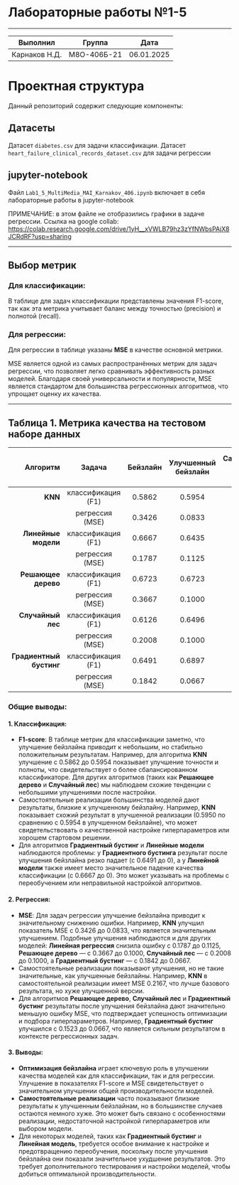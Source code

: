 # Лабораторные работы №1-5

------------------------------------------------
|  Выполнил    |    Группа       | Дата        |
|--------------|-----------------|-------------|
| Карнаков Н.Д.|    М8О-406Б-21  |   06.01.2025|

# Проектная структура

Данный репозиторий содержит следующие компоненты:

## Датасеты
Датасет `diabetes.csv` для задачи классификации.
Датасет `heart_failure_clinical_records_dataset.csv` для задачи регрессии

## jupyter-notebook
Файл `Lab1_5_MultiMedia_MAI_Karnakov_406.ipynb` включает в себя лабораторные работы в jupyter-notebook

ПРИМЕЧАНИЕ: в этом файле не отобразились графики в задаче регрессии. Ссылка на google collab: https://colab.research.google.com/drive/1yH__xVWLB79hz3zYfNWbsPAjX8JCRdRF?usp=sharing

---

## Выбор метрик

### Для классификации:
В таблице для задач классификации представлены значения F1-score, так как эта метрика учитывает баланс между точностью (precision) и полнотой (recall).

### Для регрессии:
Для регрессии в таблице указаны **MSE** в качестве основной метрики.

MSE является одной из самых распространённых метрик для задач регрессии, что позволяет легко сравнивать эффективность разных моделей. Благодаря своей универсальности и популярности, MSE является стандартом для большинства регрессионных алгоритмов, что упрощает оценку их качества.

---

## Таблица 1. Метрика качества на тестовом наборе данных

| Алгоритм           | Задача           | Бейзлайн     | Улучшенный бейзлайн | Самостоятельная реализация алгоритма | Улучшенная Самостоятельная реализация алгоритма |
|---------------------:|:------------------:|:----------------:|:---------------------:|:---------------------------------------:|:---------------|
| **KNN**            | классификация (F1)   |      0.5862          |   0.5954                 |        0.5645               |     0.5950     |
|                     | регрессия     (MSE)   |          0.3426       |       0.0833              |           0.2167                            |      0.0833          |
| **Линейные модели** | классификация  (F1)   |        0.6667        |     0.6435               |          0.000                             |    0.6610      |
|                     | регрессия     (MSE)    |      0.1787          |         0.1125            |           0.1794                            |    0.1125    |
| **Решающее дерево** | классификация  (F1)   |         0.6723       |       0.6723             |         0.4601                              |   0.6500    |
|                     | регрессия    (MSE)     |       0.3667         |       0.1000              |           0.2379                            |     0.1689   |
| **Случайный лес**   | классификация   (F1)  |         0.6126        |        0.6496             |               0.6666                        |   0.6434     |
|                     | регрессия   (MSE)      |        0.2008        |         0.1000            |             0.1694                          |    0.1005       |
| **Градиентный бустинг** | классификация (F1) |     0.6491           |          0.6897            |           0.000                            |      0.000  |
|                     | регрессия   (MSE)      |        0.1842        |       0.0667              |           0.1523                            |      0.1043       |
### Общие выводы:

#### 1. Классификация:
- **F1-score**: В таблице метрик для классификации заметно, что улучшение бейзлайна приводит к небольшим, но стабильно положительным результатам. Например, для алгоритма **KNN** улучшение с 0.5862 до 0.5954 показывает улучшение точности и полноты, что свидетельствует о более сбалансированном классификаторе. Для других алгоритмов (таких как **Решающее дерево** и **Случайный лес**) мы наблюдаем схожие тенденции с небольшими улучшениями после настройки.
- Самостоятельные реализации большинства моделей дают результаты, близкие к улучшенному бейзлайну. Например, **KNN** показывает схожий результат в улучшенной реализации (0.5950 по сравнению с 0.5954 в улучшенном бейзлайне), что может свидетельствовать о качественной настройке гиперпараметров или хорошем стартовом решении.
- Для алгоритмов **Градиентный бустинг** и **Линейные модели** наблюдаются проблемы: у **Градиентного бустинга** результат после улучшения бейзлайна резко падает (с 0.6491 до 0), а у **Линейной модели** также имеет место значительное падение качества классификации (с 0.6667 до 0). Это может указывать на проблемы с переобучением или неправильной настройкой алгоритмов.

#### 2. Регрессия:
- **MSE**: Для задач регрессии улучшение бейзлайна приводит к значительному снижению ошибки. Например, **KNN** улучшил показатель MSE с 0.3426 до 0.0833, что является значительным улучшением. Подобные улучшения наблюдаются и для других моделей: **Линейная регрессия** снизила ошибку с 0.1787 до 0.1125, **Решающее дерево** — с 0.3667 до 0.1000, **Случайный лес** — с 0.2008 до 0.1000, а **Градиентный бустинг** — с 0.1842 до 0.0667.
- Самостоятельные реализации показывают улучшения, но не такие значительные, как улучшенные бейзлайны. Например, **KNN** в самостоятельной реализации имеет MSE 0.2167, что лучше базового результата, но хуже улучшенной версии.
- Для алгоритмов **Решающее дерево**, **Случайный лес** и **Градиентный бустинг** результаты после улучшения бейзлайна дают значительно меньшую ошибку MSE, что подтверждает успешность оптимизации и подбора гиперпараметров. Например, **Градиентный бустинг** улучшился с 0.1523 до 0.0667, что является сильным результатом в контексте регрессионных задач.

#### 3. Выводы:
- **Оптимизация бейзлайна** играет ключевую роль в улучшении качества моделей как для классификации, так и для регрессии. Улучшение в показателях F1-score и MSE свидетельствует о значительном улучшении общей производительности моделей.
- **Самостоятельные реализации** часто показывают близкие результаты к улучшенным бейзлайнам, но в большинстве случаев остаются немного хуже. Это может быть связано с особенностями реализации, недостаточной настройкой гиперпараметров или выбором модели.
- Для некоторых моделей, таких как **Градиентный бустинг** и **Линейная модель**, требуется особое внимание к настройке и предотвращению переобучения, поскольку после улучшения бейзлайна они показали значительное ухудшение результатов. Это требует дополнительного тестирования и настройки моделей, чтобы добиться оптимальной производительности.


